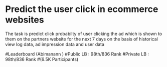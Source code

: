 # Predict the user click in ecommerce websites
The task is predict click probabilty of user clicking the ad which is shown to them on the partners website for the next 7 days on the 
basis of historical view log data, ad impression data and user data

#Leaderboard (Abimanann )
#Public LB : 98th/836 Rank
#Private LB : 98th/836 Rank
#(6.5K Participants)
